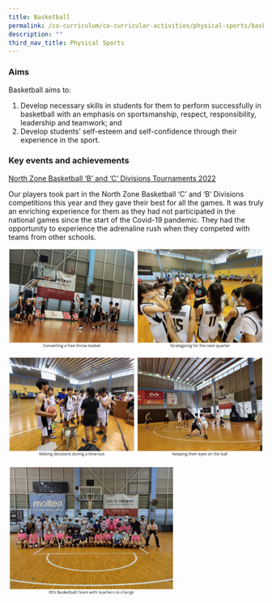 ```yaml
---
title: Basketball
permalink: /co-curriculum/co-curricular-activities/physical-sports/basketball/
description: ""
third_nav_title: Physical Sports
---
```

### Aims

Basketball aims to:  

1.  Develop necessary skills in students for them to perform successfully in basketball with an emphasis on sportsmanship, respect, responsibility, leadership and teamwork; and
2.  Develop students’ self-esteem and self-confidence through their experience in the sport.

### Key events and achievements

<u>North Zone Basketball ‘B’ and ‘C’ Divisions Tournaments 2022</u>

Our players took part in the North Zone Basketball ‘C’ and ‘B’ Divisions competitions this year and they gave their best for all the games. It was truly an enriching experience for them as they had not participated in the national games since the start of the Covid-19 pandemic. They had the opportunity to experience the adrenaline rush when they competed with teams from other schools.

![](/images/basketball-1.png)

![](/images/basketball-2.png)

<img style="width:65%" src="/images/basketball-3.png">